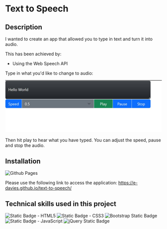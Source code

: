 # Text to Speech

## Description

I wanted to create an app that allowed you to type in text and turn it into audio. 

This has been achieved by:
* Using the Web Speech API 
   

Type in what you'd like to change to audio:

![screenshot of text to speech app](./assets/images/screenshot.JPG) 

Then hit play to hear what you have typed. You can adjust the speed, pause and stop the audio.
 

## Installation

![Github Pages](https://img.shields.io/badge/github%20pages-121013?style=for-the-badge&logo=github&logoColor=white)

Please use the following link to access the application: https://e-davies.github.io/text-to-speech/


## Technical skills used in this project

![Static Badge - HTML5](https://img.shields.io/badge/HTML5-E34F26?style=for-the-badge&logo=html5&logoColor=white)
![Static Badge - CSS3](https://img.shields.io/badge/CSS3-1572B6?style=for-the-badge&logo=css3&logoColor=white)
![Bootstrap Static Badge](https://img.shields.io/badge/Bootstrap-563D7C?style=for-the-badge&logo=bootstrap&logoColor=white)
![Static Badge - JavaScript](https://img.shields.io/badge/JavaScript-323330?style=for-the-badge&logo=javascript&logoColor=F7DF1E)
![jQuery Static Badge](https://img.shields.io/badge/jQuery-0769AD?style=for-the-badge&logo=jquery&logoColor=white)
